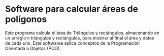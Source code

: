 # Software para calcular áreas de polígonos

Este programa calcula el área de Triángulos y rectángulos, almacenando en un arreglo n triángulos y rectángulos, para mostrar al final el área y datos de cada uno. Este softwarea aplica conceptos de la Programación Orientada a Objetos (POO).
